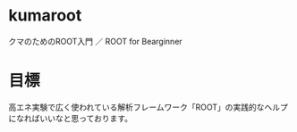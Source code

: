 # kumaroot
クマのためのROOT入門 ／ ROOT for Bearginner

# 目標
高エネ実験で広く使われている解析フレームワーク「ROOT」の実践的なヘルプになればいいなと思っております。
